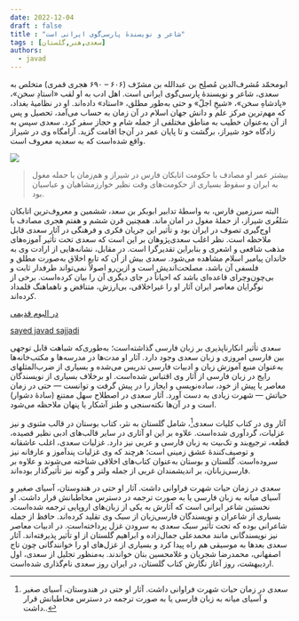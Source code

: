 ```yaml
---
date: 2022-12-04
draft : false
title : "شاعر و نویسندهٔ پارسی‌گوی ایرانی است"
tags : [سعدی,هنر,گلستان]
authors:
  - javad
---
```


ابومحمّد مُشرف‌الدین مُصلِح بن عبدالله بن مشرّف (۶۰۶ – ۶۹۰ هجری قمری) متخلص به سعدی، شاعر و نویسندهٔ پارسی‌گوی ایرانی است. اهل ادب به او لقب «استادِ سخن»، «پادشاهِ سخن»، «شیخِ اجلّ» و حتی به‌طور مطلق، «استاد» داده‌اند. او در نظامیهٔ بغداد، که مهم‌ترین مرکز علم و دانش جهان اسلام در آن زمان به حساب می‌آمد، تحصیل و پس از آن به‌عنوان خطیب به مناطق مختلفی از جمله شام و حجاز سفر کرد. سعدی سپس به زادگاه خود شیراز، برگشت و تا پایان عمر در آن‌جا اقامت گزید. آرامگاه وی در شیراز واقع شده‌است که به سعدیه معروف است.

![](/crime/img/04.jpg)

> بیشتر عمر او مصادف با حکومت اتابکان فارس در شیراز و هم‌زمان با حمله مغول به ایران و سقوط بسیاری از حکومت‌های وقت نظیر خوارزمشاهیان و عباسیان بود. 

البته سرزمین فارس، به واسطهٔ تدابیر ابوبکر بن سعد، ششمین و معروف‌ترین اتابکان سَلغُری شیراز، از حملهٔ مغول در امان ماند. همچنین قرن ششم و هفتم هجری مصادف با اوج‌گیری تصوف در ایران بود و تأثیر این جریان فکری و فرهنگی در آثار سعدی قابل ملاحظه است. نظر اغلب سعدی‌پژوهان بر این است که سعدی تحت تأثیر آموزه‌های مذهب شافعی و اشعری و بنابراین تقدیرگرا است. در مقابل، نشانه‌هایی از ارادت وی به خاندان پیامبر اسلام مشاهده می‌شود. سعدی بیش از آن که تابع اخلاق به‌صورت مطلق و فلسفی آن باشد، مصلحت‌اندیش است و ازین‌رو اصولاً نمی‌تواند طرفدار ثابت و بی‌چون‌وچرای قاعده‌ای باشد که احیاناً در جای دیگری آن را بیان کرده‌است. برخی از نوگرایان معاصر ایران آثار او را غیراخلاقی، بی‌ارزش، متناقض و ناهماهنگ قلمداد کرده‌اند.

[در البوم قدیمی](/crime/img/03.jpg)

[sayed javad sajjadi](https://youtu.be/vc3RWaHNKkc)


سعدی تأثیر انکارناپذیری بر زبان فارسی گذاشته‌است؛ به‌طوری‌که شباهت قابل توجهی بین فارسی امروزی و زبان سعدی وجود دارد. آثار او مدت‌ها در مدرسه‌ها و مکتب‌خانه‌ها به‌عنوان منبع آموزش زبان و ادبیات فارسی تدریس می‌شده و بسیاری از ضرب‌المثلهای رایج در زبان فارسی از آثار وی اقتباس شده‌است. او برخلاف بسیاری از نویسندگان معاصر یا پیش از خود، ساده‌نویسی و ایجاز را در پیش گرفت و توانست — حتی در زمان حیاتش — شهرت زیادی به دست آورد. آثار سعدی در اصطلاح سهل ممتنع (سادهٔ دشوار) است و در آن‌ها نکته‌سنجی و طنز آشکار یا پنهان ملاحظه می‌شود.

آثار وی در کتاب کلیات سعدی[^1]، شامل گلستان به نثر، کتاب بوستان در قالب مثنوی و نیز غزلیات، گردآوری شده‌است. علاوه بر این او آثاری در سایر قالب‌های ادبی نظیر قصیده، قطعه، ترجیع‌بند و تک‌بیت به زبان فارسی و عربی نیز دارد. غزلیات سعدی، اغلب عاشقانه و توصیف‌کنندهٔ عشق زمینی است؛ هرچند که وی غزلیات پندآموز و عارفانه نیز سروده‌است. گلستان و بوستان به‌عنوان کتاب‌های اخلاقی شناخته می‌شوند و علاوه بر فارسی‌زبانان، بر اندیشمندان غربی از جمله ولتر و گوته نیز تأثیرگذار بوده‌اند.

سعدی در زمان حیات شهرت فراوانی داشت. آثار او حتی در هندوستان، آسیای صغیر و آسیای میانه به زبان فارسی یا به صورت ترجمه در دسترس مخاطبانش قرار داشت. او نخستین شاعر ایرانی است که آثارش به یکی از زبان‌های اروپایی ترجمه شده‌است. بسیاری از شاعران و نویسندگان فارسی‌زبان از سبک وی تقلید کرده‌اند. حافظ از جمله شاعرانی بوده که تحت تأثیر سبک سعدی به سرودن غزل پرداخته‌است. در ادبیات معاصر نیز نویسندگانی مانند محمدعلی جمال‌زاده و ابراهیم گلستان از او تأثیر پذیرفته‌اند. آثار سعدی بعدها به موسیقی هم راه پیدا کرد و بسیاری از غزل‌های او را خوانندگانی چون تاج اصفهانی، محمدرضا شجریان و غلامحسین بنان خواندند. به‌منظور تجلیل از سعدی، اول اردیبهشت، روز آغاز نگارش کتاب گلستان، در ایران روز سعدی نام‌گذاری شده‌است.

[^1]: سعدی در زمان حیات شهرت فراوانی داشت. آثار او حتی در هندوستان، آسیای صغیر و آسیای میانه به زبان فارسی یا به صورت ترجمه در دسترس مخاطبانش قرار داشت..